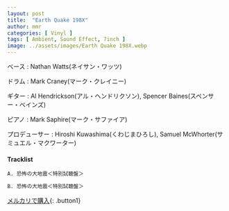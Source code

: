 ```yaml
---
layout: post
title:  "Earth Quake 198X"
author: mmr
categories: [ Vinyl ]
tags: [ Ambient, Sound Effect, 7inch ]
image: ../assets/images/Earth Quake 198X.webp
---
```


ベース : Nathan Watts(ネイサン・ワッツ)

ドラム :  Mark Craney(マーク・クレイニー)

ギター : Al Hendrickson(アル・ヘンドリクソン), Spencer Baines(スペンサー・ベインズ)

ピアノ :  Mark Saphire(マーク・サファイア)

プロデューサー : Hiroshi Kuwashima(くわじまひろし), Samuel McWhorter(サミュエル・マクワーター)

#### Tracklist
```md
A. 恐怖の大地震＜特別試聴盤＞

B. 恐怖の大地震＜特別試聴盤＞
```

[メルカリで購入](https://jp.mercari.com/item/m42410951477?afid=6142608987){: .button1}

